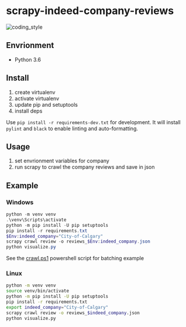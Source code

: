 # scrapy-indeed-company-reviews

![coding_style](https://img.shields.io/badge/code%20style-black-000000.svg)

## Envrionment

- Python 3.6

## Install

1. create virtualenv
2. activate virtualenv
3. update pip and setuptools
4. install deps

Use `pip install -r requirements-dev.txt` for development.
It will install `pylint` and `black` to enable linting and auto-formatting.

## Usage

1. set envrionment variables for company
2. run scrapy to crawl the company reviews and save in json

## Example

### Windows

```powershell
python -m venv venv
.\venv\Scripts\activate
python -m pip install -U pip setuptools
pip install -r requirements.txt
$Env:indeed_company="City-of-Calgary"
scrapy crawl review -o reviews_$Env:indeed_company.json
python visualize.py
```

See the [crawl.ps1](https://github.com/zehengl/scrapy-indeed-company-reviews/blob/master/crawl.ps1) powershell script for batching example

### Linux

```bash
python -m venv venv
source venv/bin/activate
python -m pip install -U pip setuptools
pip install -r requirements.txt
export indeed_company="City-of-Calgary"
scrapy crawl review -o reviews_$indeed_company.json
python visualize.py
```
